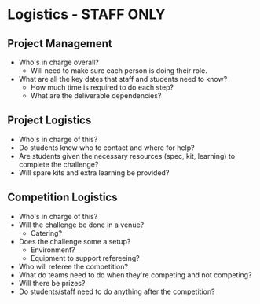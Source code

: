 # Logistics - STAFF ONLY

## Project Management

- Who's in charge overall?
    - Will need to make sure each person is doing their role.
- What are all the key dates that staff and students need to know?
    - How much time is required to do each step?
    - What are the deliverable dependencies?

## Project Logistics

- Who's in charge of this?
- Do students know who to contact and where for help?
- Are students given the necessary resources (spec, kit, learning) to complete the challenge?
- Will spare kits and extra learning be provided?

## Competition Logistics

- Who's in charge of this?
- Will the challenge be done in a venue?
    - Catering?
- Does the challenge some a setup?
    - Environment?
    - Equipment to support refereeing?
- Who will referee the competition?
- What do teams need to do when they're competing and not competing?
- Will there be prizes?
- Do students/staff need to do anything after the competition?
